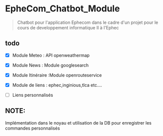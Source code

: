 # EpheCom_Chatbot_Module
> Chatbot pour l'application Ephecom dans le cadre d'un projet pour le cours de developpement informatique II à l'Ephec


## todo  
- [x] Module Meteo  : API openweathermap
- [x] Module News   : Module googlesearch
- [x] Module Itinéraire :Module openrouteservice
- [x] Module de liens : ephec,inginious,tlca etc.... 

- [ ] Liens personnalisés 




## NOTE:  
Implémentation dans le noyau et utilisation de la DB pour enregistrer les commandes personnalisés 


